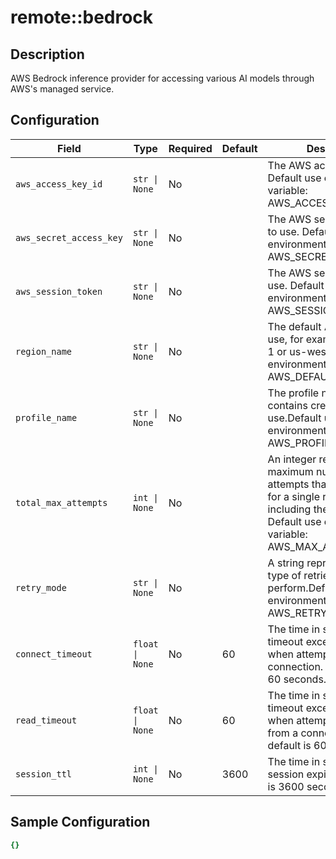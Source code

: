 # remote::bedrock

## Description

AWS Bedrock inference provider for accessing various AI models through AWS's managed service.

## Configuration

| Field | Type | Required | Default | Description |
|-------|------|----------|---------|-------------|
| `aws_access_key_id` | `str \| None` | No |  | The AWS access key to use. Default use environment variable: AWS_ACCESS_KEY_ID |
| `aws_secret_access_key` | `str \| None` | No |  | The AWS secret access key to use. Default use environment variable: AWS_SECRET_ACCESS_KEY |
| `aws_session_token` | `str \| None` | No |  | The AWS session token to use. Default use environment variable: AWS_SESSION_TOKEN |
| `region_name` | `str \| None` | No |  | The default AWS Region to use, for example, us-west-1 or us-west-2.Default use environment variable: AWS_DEFAULT_REGION |
| `profile_name` | `str \| None` | No |  | The profile name that contains credentials to use.Default use environment variable: AWS_PROFILE |
| `total_max_attempts` | `int \| None` | No |  | An integer representing the maximum number of attempts that will be made for a single request, including the initial attempt. Default use environment variable: AWS_MAX_ATTEMPTS |
| `retry_mode` | `str \| None` | No |  | A string representing the type of retries Boto3 will perform.Default use environment variable: AWS_RETRY_MODE |
| `connect_timeout` | `float \| None` | No | 60 | The time in seconds till a timeout exception is thrown when attempting to make a connection. The default is 60 seconds. |
| `read_timeout` | `float \| None` | No | 60 | The time in seconds till a timeout exception is thrown when attempting to read from a connection.The default is 60 seconds. |
| `session_ttl` | `int \| None` | No | 3600 | The time in seconds till a session expires. The default is 3600 seconds (1 hour). |

## Sample Configuration

```yaml
{}

```

